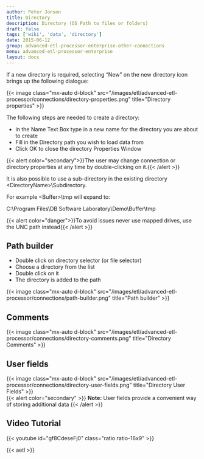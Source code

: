 ```yaml
---
author: Peter Jonson
title: Directory
description: Directory (OS Path to files or folders)
draft: false
tags: ['wiki', 'data', 'directory']
date: 2015-06-12
group: advanced-etl-processor-enterprise-other-connections
menu: advanced-etl-processor-enterprise
layout: docs
---
```


If a new directory is required, selecting “New” on the new directory icon brings up the following dialogue:

{{< image class="mx-auto d-block"  src="/images/etl/advanced-etl-processor/connections/directory-properties.png" title="Directory properties" >}}

The following steps are needed to create a directory:

- In the Name Text Box type in a new name for the directory you are about to create
- Fill in the Directory path you wish to load data from
- Click OK to close the directory Properties Window

{{< alert color="secondary">}}The user may change connection or directory properties at any time by double-clicking on it.{{< /alert >}}

It is also possible to use a sub-directory in the existing directory \<DirectoryName>\Subdirectory.

For example \<Buffer>\tmp will expand to:

C:\Program Files\DB Software Laboratory\Demo\Buffer\tmp

{{< alert color="danger">}}To avoid issues never use mapped drives, use the UNC path instead{{< /alert >}}

## Path builder

- Double click on directory selector (or file selector)
- Choose a directory from the list
- Double click on it
- The directory is added to the path

{{< image class="mx-auto d-block"  src="/images/etl/advanced-etl-processor/connections/path-builder.png" title="Path builder" >}}

## Comments

{{< image class="mx-auto d-block"  src="/images/etl/advanced-etl-processor/connections/directory-comments.png" title="Directory Comments" >}}

## User fields

{{< image class="mx-auto d-block"  src="/images/etl/advanced-etl-processor/connections/directory-user-fields.png" title="Directory User Fields" >}}
\
{{< alert color="secondary" >}}
**Note:** User fields provide a convenient way of storing additional data
{{< /alert >}}

## Video Tutorial

{{< youtube id="gf8CdeseFj0" class="ratio ratio-16x9" >}}

{{< aetl >}}
